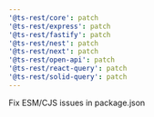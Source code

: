 ```yaml
---
'@ts-rest/core': patch
'@ts-rest/express': patch
'@ts-rest/fastify': patch
'@ts-rest/nest': patch
'@ts-rest/next': patch
'@ts-rest/open-api': patch
'@ts-rest/react-query': patch
'@ts-rest/solid-query': patch
---
```


Fix ESM/CJS issues in package.json
